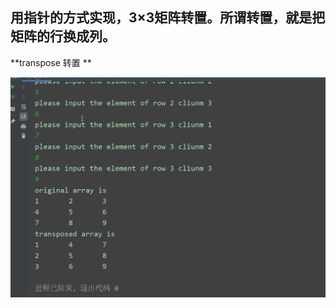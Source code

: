 ## 用指针的方式实现，3×3矩阵转置。所谓转置，就是把矩阵的行换成列。

**transpose 转置 **



![](https://github.com/sinary-sys/CppStudy/blob/master/pictures/clion64_GCIGM29SsT.png)